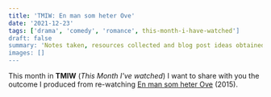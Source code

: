 ```yaml
---
title: 'TMIW: En man som heter Ove'
date: '2021-12-23'
tags: ['drama', 'comedy', 'romance', this-month-i-have-watched']
draft: false
summary: 'Notes taken, resources collected and blog post ideas obtained from En man som heter Ove movie'
images: []
---
```


This month in **TMIW** (_This Month I've watched_) I want to share with you the outcome I produced from re-watching [En man som heter Ove](https://www.imdb.com/title/tt4080728/) (2015).
